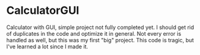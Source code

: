 # CalculatorGUI
Calculator with GUI, simple project not fully completed yet. I should get rid of duplicates in the code and optimize it in general. Not every error is handled as well, but this was my first "big" project. This code is tragic, but I've learned a lot since I made it.

